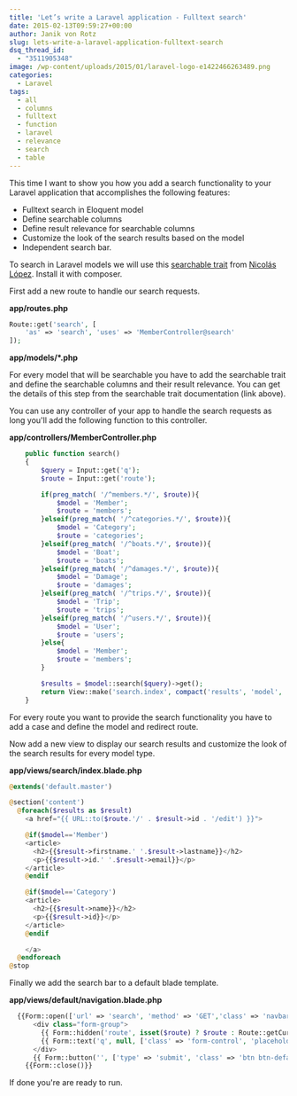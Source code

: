 ```yaml
---
title: 'Let’s write a Laravel application - Fulltext search'
date: 2015-02-13T09:59:27+00:00
author: Janik von Rotz
slug: lets-write-a-laravel-application-fulltext-search
dsq_thread_id:
  - "3511905348"
image: /wp-content/uploads/2015/01/laravel-logo-e1422466263489.png
categories:
  - Laravel
tags:
  - all
  - columns
  - fulltext
  - function
  - laravel
  - relevance
  - search
  - table
---
```

This time I want to show you how you add a search functionality to your Laravel application that accomplishes the following features:

* Fulltext search in Eloquent model
* Define searchable columns
* Define result relevance for searchable columns
* Customize the look of the search results based on the model
* Independent search bar.

<!--more-->
To search in Laravel models we will use this [searchable trait](https://github.com/nicolaslopezj/searchable) from [Nicolás López](https://github.com/nicolaslopezj). Install it with composer.

First add a new route to handle our search requests.

**app/routes.php**

```php
Route::get('search', [
    'as' => 'search', 'uses' => 'MemberController@search'
]);
```

**app/models/*.php**

For every model that will be searchable you have to add the searchable trait and define the searchable columns and their result relevance. You can get the details of this step from the searchable trait documentation (link above).

You can use any controller of your app to handle the search requests as long you'll add the following function to this controller.

**app/controllers/MemberController.php**

```php
	public function search()
	{
		$query = Input::get('q');
		$route = Input::get('route');

		if(preg_match( '/^members.*/', $route)){
			$model = 'Member';
			$route = 'members';
		}elseif(preg_match( '/^categories.*/', $route)){
			$model = 'Category';
			$route = 'categories';
		}elseif(preg_match( '/^boats.*/', $route)){
			$model = 'Boat';
			$route = 'boats';
		}elseif(preg_match( '/^damages.*/', $route)){
			$model = 'Damage';
			$route = 'damages';
		}elseif(preg_match( '/^trips.*/', $route)){
			$model = 'Trip';
			$route = 'trips';
		}elseif(preg_match( '/^users.*/', $route)){
			$model = 'User';
			$route = 'users';
		}else{
			$model = 'Member';
			$route = 'members';
		}

		$results = $model::search($query)->get();
		return View::make('search.index', compact('results', 'model', 'route'));
	}
```

For every route you want to provide the search functionality you have to add a case and define the model and redirect route.

Now add a new view to display our search results and customize the look of the search results for every model type.

**app/views/search/index.blade.php**

```php
@extends('default.master')

@section('content')
  @foreach($results as $result)
    <a href="{{ URL::to($route.'/' . $result->id . '/edit') }}">

    @if($model=='Member')
    <article>
      <h2>{{$result->firstname.' '.$result->lastname}}</h2>
      <p>{{$result->id.' '.$result->email}}</p>
    </article>
    @endif

    @if($model=='Category')
    <article>
      <h2>{{$result->name}}</h2>
      <p>{{$result->id}}</p>
    </article>
    @endif

    </a>
  @endforeach
@stop
```

Finally we add the search bar to a default blade template.

**app/views/default/navigation.blade.php**

```php
  {{Form::open(['url' => 'search', 'method' => 'GET','class' => 'navbar-form navbar-right', 'role' => 'search'])}}
      <div class="form-group">
        {{ Form::hidden('route', isset($route) ? $route : Route::getCurrentRoute()->getPath())}}
        {{ Form::text('q', null, ['class' => 'form-control', 'placeholder' => 'Search'])}}
      </div>
      {{ Form::button('', ['type' => 'submit', 'class' => 'btn btn-default glyphicon glyphicon-search']) }}
    {{Form::close()}}
```

If done you're are ready to run.